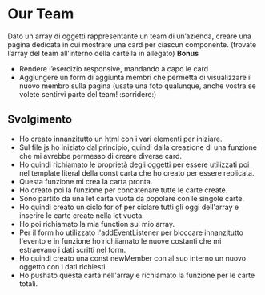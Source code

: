 Our Team
===
Dato un array di oggetti rappresentante un team di un’azienda, creare una pagina dedicata  in cui mostrare una card per ciascun componente.
(trovate l’array del team all’interno della cartella in allegato)
**Bonus**
- Rendere l’esercizio responsive, mandando a capo le card
- Aggiungere un form di aggiunta membri che permetta di visualizzare il nuovo membro sulla pagina (usate una foto qualunque, anche vostra se volete sentirvi parte del team! :sorridere:)
## Svolgimento
- Ho creato innanzitutto un html con i vari elementi per iniziare.
- Sul file js ho iniziato dal principio, quindi dalla creazione di una funzione che mi avrebbe permesso di creare diverse card.
- Ho quindi richiamato le proprietà degli oggetti per essere utilizzati poi nel template literal della const carta che ho creato per essere replicata.
- Questa funzione mi crea la carta pronta.
- Ho creato poi la funzione per concatenare tutte le carte create.
- Sono partito da una let carta vuota da popolare con le singole carte.
- Ho quindi creato un ciclo for of per ciclare tutti gli oggi dell'array e inserire le carte create nella let vuota.
- Ho poi richiamato la mia function sul mio array.
- Per il form ho utilizzato l'addEventListener per bloccare innanzitutto l'evento e in funzione ho richiiamato le nuove costanti che mi estraevano i dati scritti nel form.
- Ho quindi creato una const newMember con al suo interno un nuovo oggetto con i dati richiesti.
- Ho pushato questa carta nell'array e richiamato la funzione per le carte totali.